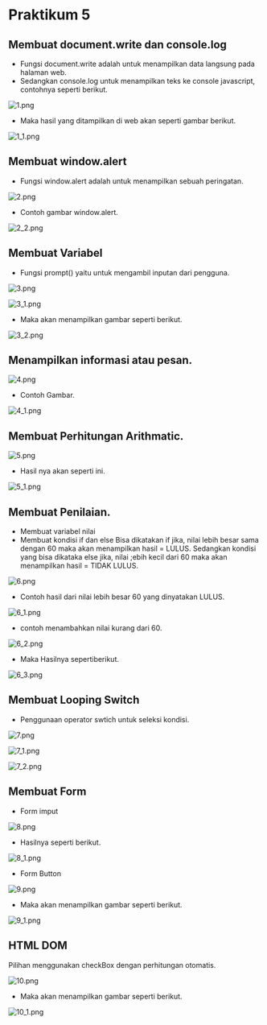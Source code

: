 # Praktikum 5
## Membuat document.write dan console.log

* Fungsi document.write adalah untuk menampilkan data langsung pada halaman web.
* Sedangkan console.log untuk menampilkan teks ke console javascript, contohnya seperti berikut.



![1.png](Gambar/1.png)



* Maka hasil yang ditampilkan di web akan seperti gambar berikut.



![1_1.png](Gambar/1_1.png)



## Membuat window.alert
* Fungsi window.alert adalah untuk menampilkan sebuah peringatan.



![2.png](Gambar/2.png)


* Contoh gambar window.alert.



![2_2.png](Gambar/2_2.png)


##  Membuat Variabel
* Fungsi prompt() yaitu untuk mengambil inputan dari pengguna.



![3.png](Gambar/3.png)



![3_1.png](Gambar/3_1.png)



* Maka akan menampilkan gambar seperti berikut.




![3_2.png](Gambar/3_2.png)




## Menampilkan informasi atau pesan.




![4.png](Gambar/4.png)



* Contoh Gambar.




![4_1.png](Gambar/4_1.png)



## Membuat Perhitungan Arithmatic.



![5.png](Gambar/5.png)




* Hasil nya akan seperti ini.




![5_1.png](Gambar/5_1.png)




## Membuat Penilaian.
* Membuat variabel nilai
* Membuat kondisi if dan else
    Bisa dikatakan if jika, nilai lebih besar sama dengan 60 maka akan menampilkan hasil = LULUS. Sedangkan kondisi yang bisa dikataka else jika, nilai ;ebih kecil dari 60 maka akan menampilkan hasil = TIDAK LULUS.



![6.png](Gambar/6.png)



* Contoh hasil dari nilai lebih besar 60 yang dinyatakan LULUS.



![6_1.png](Gambar/6_1.png)




* contoh menambahkan nilai kurang dari 60.




![6_2.png](Gambar/6_2.png)




* Maka Hasilnya sepertiberikut.




![6_3.png](Gambar/6_3.png)




## Membuat Looping Switch
* Penggunaan operator swtich untuk seleksi kondisi.



![7.png](Gambar/7.png)




![7_1.png](Gambar/7_1.png)




![7_2.png](Gambar/7_2.png)




## Membuat Form
* Form imput




![8.png](Gambar/8.png)




* Hasilnya seperti berikut.




![8_1.png](Gambar/8_1.png)




* Form Button



![9.png](Gambar/9.png)



* Maka akan menampilkan gambar seperti berikut.




![9_1.png](Gambar/9_1.png)




## HTML DOM
Pilihan menggunakan checkBox dengan perhitungan otomatis.




![10.png](Gambar/10.png)




* Maka akan menampilkan gambar seperti berikut.




![10_1.png](Gambar/10_1.png)
